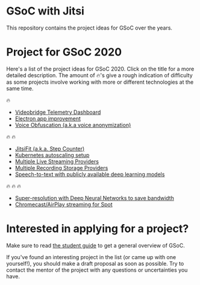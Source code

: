 # GSoC with Jitsi 

This repository contains the project ideas for GSoC over the years. 

# Project for GSoC 2020

Here's a list of the project ideas for GSoC 2020. Click on the title for a more detailed description. 
The amount of :fire:'s give a rough indication of difficulty as some projects involve working with more or different
technologies at the same time. 

:fire: 

* [Videobridge Telemetry Dashboard](2020/videobridge_dashboard.md)
* [Electron app improvement](2020/electron.md)
* [Voice Obfuscation (a.k.a voice anonymization)](2020/voice-obfuscation.md)

:fire: :fire: 

* [JitsiFit (a.k.a. Step Counter)](2020/jitsi-fit.md)
* [Kubernetes autoscaling setup](2020/k8s.md)
* [Multiple Live Streaming Providers](2020/live-streaming-providers.md)
* [Multiple Recording Storage Providers](2020/recording-storage-providers.md)
* [Speech-to-text with publicly available deep learning models](2020/speech-to-text.md)


:fire: :fire: :fire: 

* [Super-resolution with Deep Neural Networks to save bandwidth](2020/superresolution_with_deep_nn.md)
* [Chromecast/AirPlay streaming for Spot](2020/spot-chromecast-airplay.md)

# Interested in applying for a project?

Make sure to read [the student guide](https://google.github.io/gsocguides/student/) to get a general overview of GSoC.


If you've found an interesting project in the list (or came up with one yourself!), you should make a draft proposal as soon as possible. 
Try to contact the mentor of the project with any questions or uncertainties you have. 




